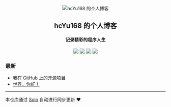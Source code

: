 <p align="center"><img alt="hcYu168 的个人博客" src="https://static.b3log.org/images/brand/solo-32.png"></p><h2 align="center">
hcYu168 的个人博客
</h2>

<h4 align="center">记录精彩的程序人生</h4>
<p align="center"><a title="hcYu168 的个人博客" target="_blank" href="https://github.com/hcYu168/solo-blog"><img src="https://img.shields.io/github/last-commit/hcYu168/solo-blog.svg?style=flat-square&color=FF9900"></a>
<a title="GitHub repo size in bytes" target="_blank" href="https://github.com/hcYu168/solo-blog"><img src="https://img.shields.io/github/repo-size/hcYu168/solo-blog.svg?style=flat-square"></a>
<a title="Solo Version" target="_blank" href="https://github.com/b3log/solo/releases"><img src="https://img.shields.io/badge/solo-3.6.6-f1e05a.svg?style=flat-square&color=blueviolet"></a>
<a title="Hits" target="_blank" href="https://github.com/b3log/hits"><img src="https://hits.b3log.org/hcYu168/solo-blog.svg"></a></p>

### 最新

* [我在 GitHub 上的开源项目](https://blog.yhc168.cn/my-github-repos)
* [世界，你好！](https://blog.yhc168.cn/hello-solo)



---

本仓库通过 [Solo](https://github.com/b3log/solo) 自动进行同步更新 ❤️ 